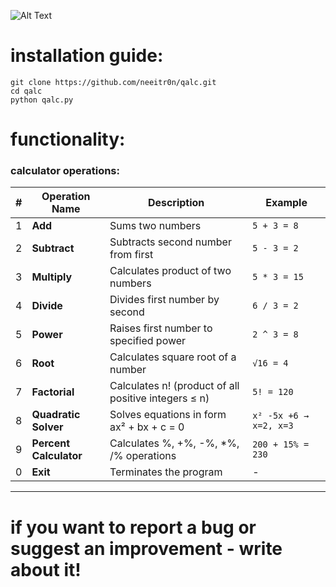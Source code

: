 ![Alt Text](https://media4.giphy.com/media/v1.Y2lkPTc5MGI3NjExcTkyM3YyYzlvNmpqdmRocGFnY3F3MWIwZXJ6Z3RtdWdneTRkODVlNSZlcD12MV9pbnRlcm5hbF9naWZfYnlfaWQmY3Q9Zw/aJ05F6s7OUcV74Mclq/giphy.gif)

# installation guide:
```
git clone https://github.com/neeitr0n/qalc.git
cd qalc
python qalc.py
```
# functionality:
### сalculator operations:

| #  | Operation Name          | Description                                  | Example               |
|----|-------------------------|---------------------------------------------|-----------------------|
| 1  | **Add**                 | Sums two numbers                            | `5 + 3 = 8`          |
| 2  | **Subtract**            | Subtracts second number from first          | `5 - 3 = 2`          |
| 3  | **Multiply**            | Calculates product of two numbers           | `5 * 3 = 15`         |
| 4  | **Divide**              | Divides first number by second              | `6 / 3 = 2`          |
| 5  | **Power**               | Raises first number to specified power      | `2 ^ 3 = 8`          |
| 6  | **Root**                | Calculates square root of a number          | `√16 = 4`            |
| 7  | **Factorial**           | Calculates n! (product of all positive integers ≤ n) | `5! = 120` |
| 8  | **Quadratic Solver**    | Solves equations in form ax² + bx + c = 0   | `x² -5x +6 → x=2, x=3` |
| 9  | **Percent Calculator**  | Calculates %, +%, -%, *%, /% operations     | `200 + 15% = 230`     |
| 0  | **Exit**                | Terminates the program                      | -                     |

___
# if you want to report a bug or suggest an improvement - write about it!
